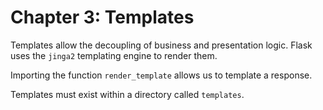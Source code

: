 # Chapter 3: Templates

Templates allow the decoupling of business and presentation logic.
Flask uses the `jinga2` templating engine to render them.

Importing the function `render_template` allows us to template a response.

Templates must exist within a directory called `templates`.

